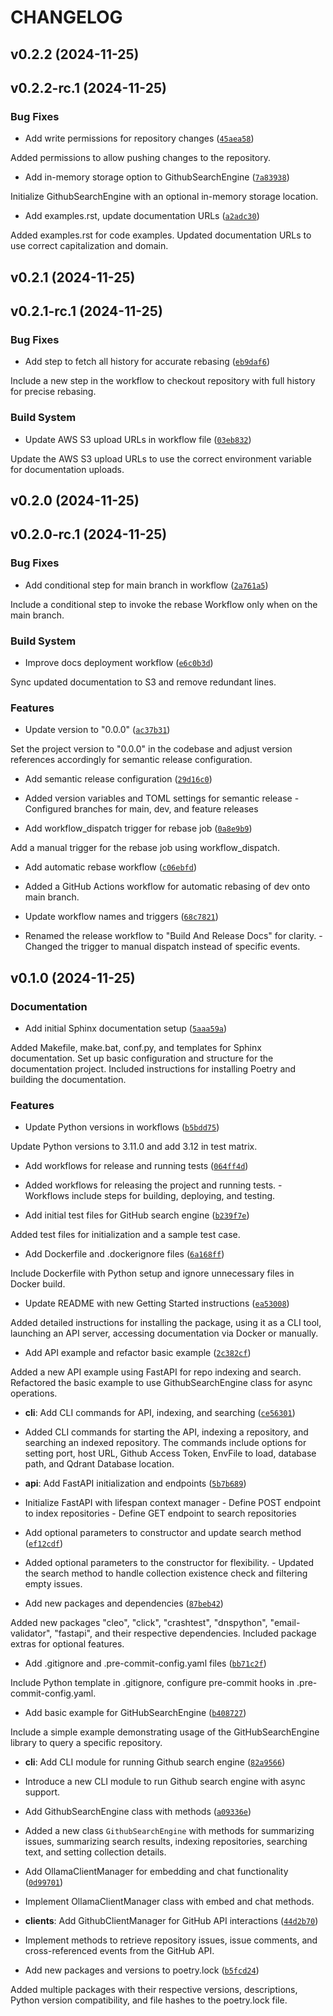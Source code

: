 # CHANGELOG


## v0.2.2 (2024-11-25)


## v0.2.2-rc.1 (2024-11-25)

### Bug Fixes

- Add write permissions for repository changes
  ([`45aea58`](https://github.com/sachahu1/Github-Search-Engine/commit/45aea585a02263669d690bbfda72f4369541a2a0))

Added permissions to allow pushing changes to the repository.

- Add in-memory storage option to GithubSearchEngine
  ([`7a83938`](https://github.com/sachahu1/Github-Search-Engine/commit/7a83938848c324f6228180239cf7e06690ea5ed2))

Initialize GithubSearchEngine with an optional in-memory storage location.

- Add examples.rst, update documentation URLs
  ([`a2adc30`](https://github.com/sachahu1/Github-Search-Engine/commit/a2adc3052e960203db3fed64ab4ae2debdc10c5d))

Added examples.rst for code examples. Updated documentation URLs to use correct capitalization and
  domain.


## v0.2.1 (2024-11-25)


## v0.2.1-rc.1 (2024-11-25)

### Bug Fixes

- Add step to fetch all history for accurate rebasing
  ([`eb9daf6`](https://github.com/sachahu1/Github-Search-Engine/commit/eb9daf60b0fdc6974f8d9951290e274d1dd4511d))

Include a new step in the workflow to checkout repository with full history for precise rebasing.

### Build System

- Update AWS S3 upload URLs in workflow file
  ([`03eb832`](https://github.com/sachahu1/Github-Search-Engine/commit/03eb832bb9bf67553b7b4dde876e0bfa1837d0a1))

Update the AWS S3 upload URLs to use the correct environment variable for documentation uploads.


## v0.2.0 (2024-11-25)


## v0.2.0-rc.1 (2024-11-25)

### Bug Fixes

- Add conditional step for main branch in workflow
  ([`2a761a5`](https://github.com/sachahu1/Github-Search-Engine/commit/2a761a570964b14d437ee3ec6ecb3e48044ccaf2))

Include a conditional step to invoke the rebase Workflow only when on the main branch.

### Build System

- Improve docs deployment workflow
  ([`e6c0b3d`](https://github.com/sachahu1/Github-Search-Engine/commit/e6c0b3dfb9321430b261cdcca80a37deb9ed8c2e))

Sync updated documentation to S3 and remove redundant lines.

### Features

- Update version to "0.0.0"
  ([`ac37b31`](https://github.com/sachahu1/Github-Search-Engine/commit/ac37b31afbfb5d47704b46897067c7646908ad67))

Set the project version to "0.0.0" in the codebase and adjust version references accordingly for
  semantic release configuration.

- Add semantic release configuration
  ([`29d16c0`](https://github.com/sachahu1/Github-Search-Engine/commit/29d16c0cb7e5eed4baec394a5373caf0fa6d679b))

- Added version variables and TOML settings for semantic release - Configured branches for main,
  dev, and feature releases

- Add workflow_dispatch trigger for rebase job
  ([`0a8e9b9`](https://github.com/sachahu1/Github-Search-Engine/commit/0a8e9b97f19116c0d2da46302c7288844927d4c5))

Add a manual trigger for the rebase job using workflow_dispatch.

- Add automatic rebase workflow
  ([`c06ebfd`](https://github.com/sachahu1/Github-Search-Engine/commit/c06ebfdedb810c0a58386f469f502d50e98be5fa))

- Added a GitHub Actions workflow for automatic rebasing of dev onto main branch.

- Update workflow names and triggers
  ([`68c7821`](https://github.com/sachahu1/Github-Search-Engine/commit/68c782173a2205a68739c33b725754cab0a2d4e5))

- Renamed the release workflow to "Build And Release Docs" for clarity. - Changed the trigger to
  manual dispatch instead of specific events.


## v0.1.0 (2024-11-25)

### Documentation

- Add initial Sphinx documentation setup
  ([`5aaa59a`](https://github.com/sachahu1/Github-Search-Engine/commit/5aaa59a8f5f8d6c401251407068f08211182615d))

Added Makefile, make.bat, conf.py, and templates for Sphinx documentation. Set up basic
  configuration and structure for the documentation project. Included instructions for installing
  Poetry and building the documentation.

### Features

- Update Python versions in workflows
  ([`b5bdd75`](https://github.com/sachahu1/Github-Search-Engine/commit/b5bdd7518b1faea939f46fc37ef5b72b5843920b))

Update Python versions to 3.11.0 and add 3.12 in test matrix.

- Add workflows for release and running tests
  ([`064ff4d`](https://github.com/sachahu1/Github-Search-Engine/commit/064ff4d2cf10a5b297f95e41693822a8fcb9169d))

- Added workflows for releasing the project and running tests. - Workflows include steps for
  building, deploying, and testing.

- Add initial test files for GitHub search engine
  ([`b239f7e`](https://github.com/sachahu1/Github-Search-Engine/commit/b239f7ebfd161bb986051b85a11fdebe9e7f4a98))

Added test files for initialization and a sample test case.

- Add Dockerfile and .dockerignore files
  ([`6a168ff`](https://github.com/sachahu1/Github-Search-Engine/commit/6a168ffb07b32c67299b9458230d29d1efb1110d))

Include Dockerfile with Python setup and ignore unnecessary files in Docker build.

- Update README with new Getting Started instructions
  ([`ea53008`](https://github.com/sachahu1/Github-Search-Engine/commit/ea53008508b2f2375f8c6fb605a6fb2e29b093a3))

Added detailed instructions for installing the package, using it as a CLI tool, launching an API
  server, accessing documentation via Docker or manually.

- Add API example and refactor basic example
  ([`2c382cf`](https://github.com/sachahu1/Github-Search-Engine/commit/2c382cf261d883cd66eff52fd8103fa6ad09628b))

Added a new API example using FastAPI for repo indexing and search. Refactored the basic example to
  use GithubSearchEngine class for async operations.

- **cli**: Add CLI commands for API, indexing, and searching
  ([`ce56301`](https://github.com/sachahu1/Github-Search-Engine/commit/ce56301aae5019b537476c215a86e4bf5571a688))

- Added CLI commands for starting the API, indexing a repository, and searching an indexed
  repository. The commands include options for setting port, host URL, Github Access Token, EnvFile
  to load, database path, and Qdrant Database location.

- **api**: Add FastAPI initialization and endpoints
  ([`5b7b689`](https://github.com/sachahu1/Github-Search-Engine/commit/5b7b689357d48b0a046e9c6955210c653f6aa476))

- Initialize FastAPI with lifespan context manager - Define POST endpoint to index repositories -
  Define GET endpoint to search repositories

- Add optional parameters to constructor and update search method
  ([`ef12cdf`](https://github.com/sachahu1/Github-Search-Engine/commit/ef12cdfaf02544c43f97d60121995069237e30eb))

- Added optional parameters to the constructor for flexibility. - Updated the search method to
  handle collection existence check and filtering empty issues.

- Add new packages and dependencies
  ([`87beb42`](https://github.com/sachahu1/Github-Search-Engine/commit/87beb4280b1dd7f7697b8a0b2d32ac4a75c16772))

Added new packages "cleo", "click", "crashtest", "dnspython", "email-validator", "fastapi", and
  their respective dependencies. Included package extras for optional features.

- Add .gitignore and .pre-commit-config.yaml files
  ([`bb71c2f`](https://github.com/sachahu1/Github-Search-Engine/commit/bb71c2f09b6c75f1004b7947ec36993798f484e5))

Include Python template in .gitignore, configure pre-commit hooks in .pre-commit-config.yaml.

- Add basic example for GitHubSearchEngine
  ([`b408727`](https://github.com/sachahu1/Github-Search-Engine/commit/b40872798b985e03960d68f0ce70f7b379fae7c6))

Include a simple example demonstrating usage of the GitHubSearchEngine library to query a specific
  repository.

- **cli**: Add CLI module for running Github search engine
  ([`82a9566`](https://github.com/sachahu1/Github-Search-Engine/commit/82a9566c2736119e97ec0a77f53e03685369bdc9))

- Introduce a new CLI module to run Github search engine with async support.

- Add GithubSearchEngine class with methods
  ([`a09336e`](https://github.com/sachahu1/Github-Search-Engine/commit/a09336e716d544bf17d0aa8e737de6591c67c02e))

- Added a new class `GithubSearchEngine` with methods for summarizing issues, summarizing search
  results, indexing repositories, searching text, and setting collection details.

- Add OllamaClientManager for embedding and chat functionality
  ([`0d99701`](https://github.com/sachahu1/Github-Search-Engine/commit/0d997011ba61a7a27b010e207d79c626b0c5f454))

- Implement OllamaClientManager class with embed and chat methods.

- **clients**: Add GithubClientManager for GitHub API interactions
  ([`44d2b70`](https://github.com/sachahu1/Github-Search-Engine/commit/44d2b709c5d2fe8abd4e92b221053f3f9b7f2a00))

- Implement methods to retrieve repository issues, issue comments, and cross-referenced events from
  the GitHub API.

- Add new packages and versions to poetry.lock
  ([`b5fcd24`](https://github.com/sachahu1/Github-Search-Engine/commit/b5fcd2469fec50bd3e110d164e4b97e9dfc8302a))

Added multiple packages with their respective versions, descriptions, Python version compatibility,
  and file hashes to the poetry.lock file.
